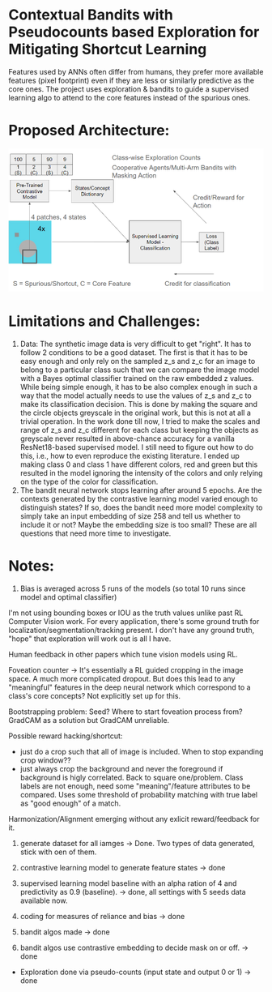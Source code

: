 # Contextual Bandits with Pseudocounts based Exploration for Mitigating Shortcut Learning
Features used by ANNs often differ from humans, they prefer more available features (pixel footprint) even if they are less or similarly predictive as the core ones. The project uses exploration &amp; bandits to guide a supervised learning algo to attend to the core features instead of the spurious ones.

# Proposed Architecture: 
![Proposed Architecture](./docs/proposed_architecture.PNG)

# Limitations and Challenges: 
1. Data: The synthetic image data is very difficult to get "right". It has to follow 2 conditions to be a good dataset. The first is that it has to be easy enough and only rely on the sampled z_s and z_c for an image to belong to a particular class such that we can compare the image model with a Bayes optimal classifier trained on the raw embedded z values. While being simple enough, it has to be also complex enough in such a way that the model actually needs to use the values of z_s and z_c to make its classification decision. This is done by making the square and the circle objects greyscale in the original work, but this is not at all a trivial operation. In the work done till now, I tried to make the scales and range of z_s and z_c different for each class but keeping the objects as greyscale never resulted in above-chance accuracy for a vanilla ResNet18-based supervised model. I still need to figure out how to do this, i.e., how to even reproduce the existing literature. I ended up making class 0 and class 1 have different colors, red and green but this resulted in the model ignoring the intensity of the colors and only relying on the type of the color for classification.
2. The bandit neural network stops learning after around 5 epochs. Are the contexts generated by the contrastive learning model varied enough to distinguish states? If so, does the bandit need more model complexity to simply take an input embedding of size 258 and tell us whether to include it or not? Maybe the embedding size is too small? These are all questions that need more time to investigate.

# Notes: 
1. Bias is averaged across 5 runs of the models (so total 10 runs since model and optimal classifier)

I'm not using bounding boxes or IOU as the truth values unlike past RL Computer Vision work. 
For every application, there's some ground truth for localization/segmentation/tracking present. 
I don't have any ground truth, "hope" that exploration will work out is all I have. 

Human feedback in other papers which tune vision models using RL.

Foveation counter ->
It's essentially a RL guided cropping in the image space. A much more complicated dropout. 
But does this lead to any "meaningful" features in the deep neural network which correspond to a class's core concepts? 
Not explicitly set up for this. 

Bootstrapping problem: Seed? Where to start foveation process from?
GradCAM as a solution but GradCAM unreliable. 

Possible reward hacking/shortcut:
* just do a crop such that all of image is included. When to stop expanding crop window??
* just always crop the background and never the foreground if background is higly correlated. Back to square one/problem.
Class labels are not enough, need some "meaning"/feature attributes to be compared.
Uses some threshold of probability matching with true label as "good enough" of a match.


Harmonization/Alignment emerging without any exlicit reward/feedback for it.

	
1. generate dataset for all iamges -> Done. Two types of data generated, stick with oen of them. 
2. contrastive learning model to generate feature states -> done
3. supervised learning model baseline with an alpha ration of 4 and predictivity as 0.9 (baseline). -> done, all settings with 5 seeds data available now. 
4. coding for measures of reliance and bias -> done

5. bandit algos made -> done
6. bandit algos use contrastive embedding to decide mask on or off.  -> done
- Exploration done via pseudo-counts (input state and output 0 or 1) -> done
